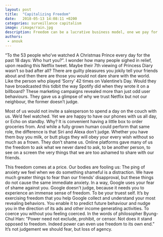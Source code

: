 ```yaml
---
layout: post
title:  "Capitalizing Freedom"
date:   2018-05-13 14:08:11 +0200
categories: surveillance capitalism
image: /image/rain.jpg
description: Freedom can be a lucrative business model, one we pay for with our agency.
authors:
 - anouk
---
```


“To the 53 people who’ve watched A Christmas Prince every day for the past 18 days: Who hurt you?”. I wonder how many people sighed in relief, upon reading this Netflix tweet. Maybe their 7th viewing of Princess Diary wasn’t so bad after all?  There are guilty pleasures you jokily tell your friends about and then there are those you would not dare share with the world. Like the person who played ‘Sorry’ 42 times on Valentine’s Day. Would they have broadcasted this tidbit the way Spotify did when they wrote it on a billboard? 
These marketing campaigns revealed more than just odd user behaviours. They gave us a glimpse of why we trust Netflix but not our neighbour, the former doesn’t judge. 

Most of us would not invite a salesperson to spend a day on the couch with us. We’d feel watched. Yet we are happy to have our phones with us all day, or Echo on standby. Why? It is convenient having a little box to order groceries from. And while a fully grown human could perform that same role, the difference is that Siri and Alexa don’t judge. Whether you have them buy you milk, or butt plugs they will obey your every wish without so much as a frown. They don’t shame us. Online platforms gave many of us the freedom to ask what we never dared to ask, to be another person, to see on a screen the very things that we are too ashamed to share with our friends. 

This freedom comes at a price. Our bodies are fooling us: The ping of anxiety we feel when we do something shameful is a distraction. We have much greater things to fear than our friends' disapproval, but these things do not cause the same immediate anxiety. In a way, Google uses your fear of shame against you. Google doesn't judge, because it needs you to experience an immense sense of freedom. To be your truest self. It’s by exercising freedom that you help Google collect and understand your most revealing behaviors. You enable it to predict future behaviour and nudge you in the direction of its ads and other income generating activities. To coerce you without you feeling coerced. In the words of philosopher Byung-Chul Han: ”Power need not exclude, prohibit, or censor. Not does it stand opposed to freedom. Indeed power can even use freedom to its own end.” It’s not judgement we should fear, but loss of agency.